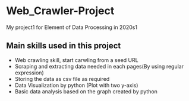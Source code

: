 # Web_Crawler-Project
My project1 for Element of Data Processing in 2020s1


## Main skills used in this project

+ Web crawling skill, start carwling from a seed URL
+ Scraping and extracting data needed in each pages(By using regular expression)
+ Storing the data as csv file as required
+ Data Visualization by python (Plot with two y-axis)
+ Basic data analysis based on the graph created by python
